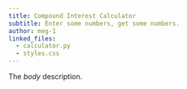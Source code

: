 ```yaml
---
title: Compound Interest Calculator
subtitle: Enter some numbers, get some numbers.
author: meg-1
linked_files:
  - calculator.py
  - styles.css
---
```

The *body* description.
